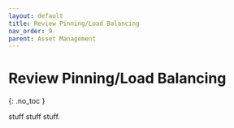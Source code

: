 ```yaml
---
layout: default
title: Review Pinning/Load Balancing
nav_order: 9
parent: Asset Management
---
```


# Review Pinning/Load Balancing
{: .no_toc }

stuff stuff stuff.

